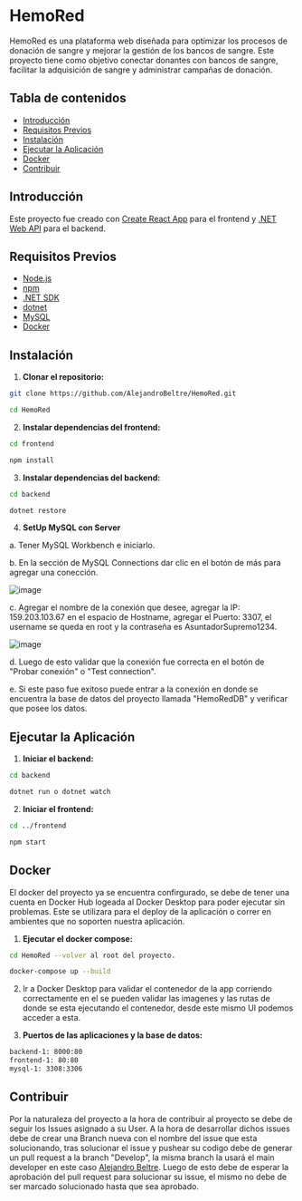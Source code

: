 # HemoRed
HemoRed es una plataforma web diseñada para optimizar los procesos de donación de sangre y mejorar la gestión de los bancos de sangre. Este proyecto tiene como objetivo conectar donantes con bancos de sangre, facilitar la adquisición de sangre y administrar campañas de donación.

## Tabla de contenidos

- [Introducción](#introducción)
- [Requisitos Previos](#requisitos-previos)
- [Instalación](#instalación)
- [Ejecutar la Aplicación](#ejecutar-la-aplicación)
- [Docker](#docker)
- [Contribuir](#contribuir)

## Introducción

Este proyecto fue creado con [Create React App](https://github.com/facebook/create-react-app) para el frontend y [.NET Web API](https://dotnet.microsoft.com/en-us/apps/aspnet/apis) para el backend.

## Requisitos Previos

- [Node.js](https://nodejs.org/)
- [npm](https://www.npmjs.com/)
- [.NET SDK](https://dotnet.microsoft.com/download)
- [dotnet](https://learn.microsoft.com/en-us/ef/core/cli/dotnet)
- [MySQL](https://dev.mysql.com/doc/)
- [Docker](https://www.docker.com/products/docker-desktop/)

## Instalación
1. **Clonar el repositorio:**

```bash
git clone https://github.com/AlejandroBeltre/HemoRed.git

cd HemoRed
```

2. **Instalar dependencias del frontend:**

```bash
cd frontend 

npm install
```

3. **Instalar dependencias del backend:**

```bash
cd backend

dotnet restore
```

4. **SetUp MySQL con Server**

  a. Tener MySQL Workbench e iniciarlo.
  
  b. En la sección de MySQL Connections dar clic en el botón de más para agregar una conección.
    
  ![image](https://github.com/AlejandroBeltre/HemoRed/assets/127040596/d41280dc-adcc-466e-8cdd-1842b1c2654a)

  c. Agregar el nombre de la conexión que desee, agregar la IP: 159.203.103.67 en el espacio de Hostname, agregar el Puerto: 3307, el username se queda en root y la contraseña es AsuntadorSupremo1234.

  ![image](https://github.com/AlejandroBeltre/HemoRed/assets/127040596/ae25ee1c-4a28-4078-908c-1528c2371e8a)

  d. Luego de esto validar que la conexión fue correcta en el botón de "Probar conexión" o "Test connection".
  
  e. Si este paso fue exitoso puede entrar a la conexión en donde se encuentra la base de datos del proyecto llamada "HemoRedDB" y verificar que posee los datos.


## Ejecutar la Aplicación

1. **Iniciar el backend:**

```bash
cd backend

dotnet run o dotnet watch
```

2. **Iniciar el frontend:**

```bash
cd ../frontend

npm start
```

## Docker

El docker del proyecto ya se encuentra confirgurado, se debe de tener una cuenta en Docker Hub logeada al Docker Desktop para poder ejecutar sin problemas. Este se utilizara para el deploy de la aplicación o correr en ambientes que no soporten nuestra aplicación.

1. **Ejecutar el docker compose:**

```bash
cd HemoRed --volver al root del proyecto.

docker-compose up --build
```

2. Ir a Docker Desktop para validar el contenedor de la app corriendo correctamente en el se pueden validar las imagenes y las rutas de donde se esta ejecutando el contenedor, desde este mismo UI podemos acceder a esta.

3. **Puertos de las aplicaciones y la base de datos:**

```bash
backend-1: 8000:80
frontend-1: 80:80
mysql-1: 3308:3306
```

## Contribuir

Por la naturaleza del proyecto a la hora de contribuir al proyecto se debe de seguir los Issues asignado a su User. A la hora de desarrollar dichos issues debe de crear una Branch nueva con el nombre del issue que esta solucionando, tras solucionar el issue y pushear su codigo debe de generar un pull request a la branch "Develop", la misma branch la usará el main developer en este caso [Alejandro Beltre](https://github.com/AlejandroBeltre). Luego de esto debe de esperar la aprobación del pull request para solucionar su issue, el mismo no debe de ser marcado solucionado hasta que sea aprobado.
